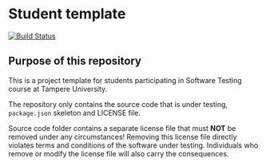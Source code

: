 # Student template
[![Build Status](https://travis-ci.com/shamshadkhan/software_library.svg?branch=main)](https://travis-ci.com/shamshadkhan/software_library)
## Purpose of this repository

This is a project template for students participating in Software Testing course
at Tampere University.

The repository only contains the source code that is under testing, `package.json` skeleton
and LICENSE file.

Source code folder contains a separate license file that must **NOT** be removed under any circumstances!
Removing this license file directly violates terms and conditions of the software under testing.
Individuals who remove or modify the license file will also carry the consequences.
